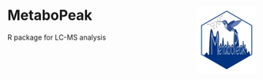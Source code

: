 # MetaboPeak <img src="man/figures/logo.png" align="right" height="134" alt="" />

R package for LC-MS analysis
